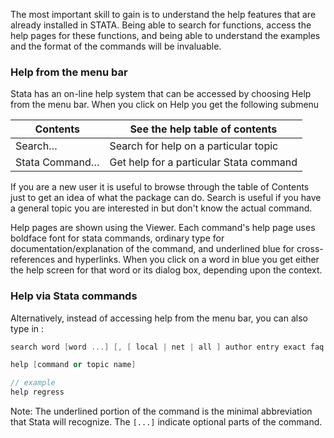 The most important skill to gain is to understand the help features that are already installed in STATA.  Being able to search for functions, access the help pages for these functions, and being able to understand the examples and the format of the commands will be invaluable.

### Help from the menu bar
Stata has an on-line help system that can be accessed by choosing Help from the menu bar. When you click on Help you get the following submenu

| Contents | See the help table of contents |
| ------------- | ------------- |
| Search… | Search for help on a particular topic |
| Stata Command… | Get help for a particular Stata command |

If you are a new user it is useful to browse through the table of Contents just to get an idea of what the package can do. Search is useful if you have a general topic you are interested in but don't know the actual command.

Help pages are shown using the Viewer.  Each command's help page uses boldface font for stata commands, ordinary type for documentation/explanation of the command, and underlined blue for cross-references and hyperlinks.  When you click on a word in blue you get either the help screen for that word or its dialog box, depending upon the context.

###  Help via Stata commands
Alternatively, instead of accessing help from the menu bar, you can also type in :

```cpp
search word [word ...] [, [ local | net | all ] author entry exact faq historical or manual sj ]
```

```cpp
help [command or topic name] 

// example
help regress
```

Note: The underlined portion of the command is the minimal abbreviation that Stata will recognize. The `[...]` indicate optional parts of the command.